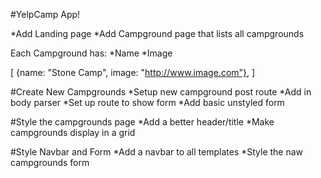 #YelpCamp App!

*Add Landing page
*Add Campground page that lists all campgrounds

Each Campground has:
*Name
*Image

[
    {name: "Stone Camp", image: "http://www.image.com"},
]


#Create New Campgrounds
*Setup new campground post route
*Add in body parser
*Set up route to show form
*Add basic unstyled form

#Style the campgrounds page
*Add a better header/title
*Make campgrounds display in a grid

#Style Navbar and Form
*Add a navbar to all templates
*Style the naw campgrounds form
